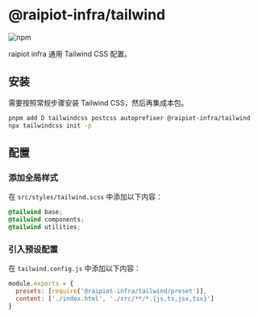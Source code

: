 # @raipiot-infra/tailwind

![npm](https://img.shields.io/npm/v/@raipiot-infra/tailwind?logo=tailwindcss&label=tailwind&registry_uri=http%3A%2F%2Fnpm-registry.raipiot.com%3A4873)

raipiot infra 通用 Tailwind CSS 配置。

## 安装

需要按照常规步骤安装 Tailwind CSS，然后再集成本包。

```bash
pnpm add D tailwindcss postcss autoprefixer @raipiot-infra/tailwind
npx tailwindcss init -p
```

## 配置

### 添加全局样式

在 `src/styles/tailwind.scss` 中添加以下内容：

```scss
@tailwind base;
@tailwind components;
@tailwind utilities;
```

### 引入预设配置

在 `tailwind.config.js` 中添加以下内容：

```js
module.exports = {
  presets: [require('@raipiot-infra/tailwind/preset')],
  content: ['./index.html', './src/**/*.{js,ts,jsx,tsx}']
}
```
